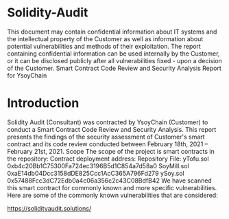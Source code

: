 # Solidity-Audit
This document may contain confidential information about IT systems and the
intellectual property of the Customer as well as information about potential
vulnerabilities and methods of their exploitation.
The report containing confidential information can be used internally by the
Customer, or it can be disclosed publicly after all vulnerabilities fixed - upon a
decision of the Customer.
Smart Contract Code Review and Security Analysis Report for YsoyChain

# Introduction

Solidity Audit (Consultant) was contracted by YsoyChain (Customer) to conduct
a Smart Contract Code Review and Security Analysis. This report presents the
findings of the security assessment of Customer's smart contract and its code
review conducted between February 18th, 2021 – February 21st, 2021.
Scope
The scope of the project is smart contracts in the repository:
Contract deployment address:
Repository
File:
yTofu.sol 0xb4c20Bb1C75300Fa724ec3196B5d1C854a7d58a0
SoyMill.sol 0xaE14db04Dcc3158dDE825Ccc1AcC365A796Fd279
ySoy.sol 0x57488Fcc3dC72Edb0a4c06a356c2c43C08BdfB42
We have scanned this smart contract for commonly known and more specific
vulnerabilities. Here are some of the commonly known vulnerabilities that are
considered:

https://solidityaudit.solutions/
